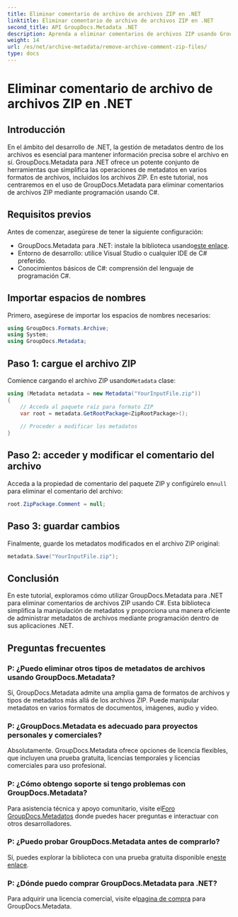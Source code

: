 ```yaml
---
title: Eliminar comentario de archivo de archivos ZIP en .NET
linktitle: Eliminar comentario de archivo de archivos ZIP en .NET
second_title: API GroupDocs.Metadata .NET
description: Aprenda a eliminar comentarios de archivos ZIP usando GroupDocs.Metadata para .NET. Mejore sus habilidades de gestión de metadatos.
weight: 14
url: /es/net/archive-metadata/remove-archive-comment-zip-files/
type: docs
---
```

# Eliminar comentario de archivo de archivos ZIP en .NET

## Introducción
En el ámbito del desarrollo de .NET, la gestión de metadatos dentro de los archivos es esencial para mantener información precisa sobre el archivo en sí. GroupDocs.Metadata para .NET ofrece un potente conjunto de herramientas que simplifica las operaciones de metadatos en varios formatos de archivos, incluidos los archivos ZIP. En este tutorial, nos centraremos en el uso de GroupDocs.Metadata para eliminar comentarios de archivos ZIP mediante programación usando C#. 
## Requisitos previos
Antes de comenzar, asegúrese de tener la siguiente configuración:
-  GroupDocs.Metadata para .NET: instale la biblioteca usando[este enlace](https://releases.groupdocs.com/metadata/net/).
- Entorno de desarrollo: utilice Visual Studio o cualquier IDE de C# preferido.
- Conocimientos básicos de C#: comprensión del lenguaje de programación C#.

## Importar espacios de nombres
Primero, asegúrese de importar los espacios de nombres necesarios:
```csharp
using GroupDocs.Formats.Archive;
using System;
using GroupDocs.Metadata;
```

## Paso 1: cargue el archivo ZIP
 Comience cargando el archivo ZIP usando`Metadata` clase:
```csharp
using (Metadata metadata = new Metadata("YourInputFile.zip"))
{
    // Acceda al paquete raíz para formato ZIP
    var root = metadata.GetRootPackage<ZipRootPackage>();
    
    // Proceder a modificar los metadatos
}
```
## Paso 2: acceder y modificar el comentario del archivo
Acceda a la propiedad de comentario del paquete ZIP y configúrelo en`null` para eliminar el comentario del archivo:
```csharp
root.ZipPackage.Comment = null;
```
## Paso 3: guardar cambios
Finalmente, guarde los metadatos modificados en el archivo ZIP original:
```csharp
metadata.Save("YourInputFile.zip");
```

## Conclusión
En este tutorial, exploramos cómo utilizar GroupDocs.Metadata para .NET para eliminar comentarios de archivos ZIP usando C#. Esta biblioteca simplifica la manipulación de metadatos y proporciona una manera eficiente de administrar metadatos de archivos mediante programación dentro de sus aplicaciones .NET.

## Preguntas frecuentes
### P: ¿Puedo eliminar otros tipos de metadatos de archivos usando GroupDocs.Metadata?
Sí, GroupDocs.Metadata admite una amplia gama de formatos de archivos y tipos de metadatos más allá de los archivos ZIP. Puede manipular metadatos en varios formatos de documentos, imágenes, audio y vídeo.
### P: ¿GroupDocs.Metadata es adecuado para proyectos personales y comerciales?
Absolutamente. GroupDocs.Metadata ofrece opciones de licencia flexibles, que incluyen una prueba gratuita, licencias temporales y licencias comerciales para uso profesional.
### P: ¿Cómo obtengo soporte si tengo problemas con GroupDocs.Metadata?
 Para asistencia técnica y apoyo comunitario, visite el[Foro GroupDocs.Metadatos](https://forum.groupdocs.com/c/metadata/14) donde puedes hacer preguntas e interactuar con otros desarrolladores.
### P: ¿Puedo probar GroupDocs.Metadata antes de comprarlo?
 Sí, puedes explorar la biblioteca con una prueba gratuita disponible en[este enlace](https://releases.groupdocs.com/).
### P: ¿Dónde puedo comprar GroupDocs.Metadata para .NET?
 Para adquirir una licencia comercial, visite el[pagina de compra](https://purchase.groupdocs.com/buy) para GroupDocs.Metadata.
